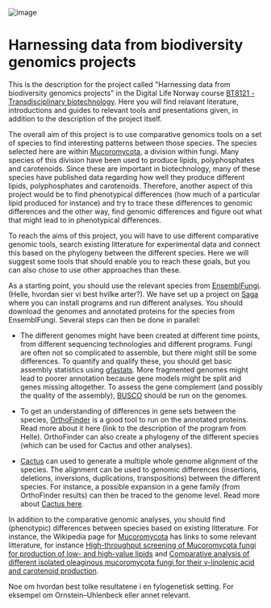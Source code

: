 ![image](https://user-images.githubusercontent.com/46928237/191248611-68f2e261-9fae-434e-a327-d8858d2af17d.jpeg)

# Harnessing data from biodiversity genomics projects

This is the description for the project called "Harnessing data from biodiversity genomics projects" in the Digital Life Norway course [BT8121 - Transdisciplinary biotechnology](https://www.digitallifenorway.org/research-school/events/BT8121---transdisciplinary-biotechnology_2022.html). Here you will find relavant literature, introductions and guides to relevant tools and presentations given, in addition to the description of the project itself.

The overall aim of this project is to use comparative genomics tools on a set of species to find interesting patterns between those species. The species selected here are within [Mucoromycota](https://en.wikipedia.org/wiki/Mucoromycota), a division within fungi. Many species of this division have been used to produce lipids, polyphosphates and carotenoids. Since these are important in biotechnology, many of these species have published data regarding how well they produce different lipids, polyphosphates and carotenoids. Therefore, another aspect of this project would be to find phenotypical differences (how much of a particular lipid produced for instance) and try to trace these differences to genomic differences and the other way, find genomic differences and figure out what that might lead to in phenotypical differences. 

To reach the aims of this project, you will have to use different comparative genomic tools, search existing litterature for experimental data and connect this based on the phylogeny between the different species. Here we will suggest some tools that should enable you to reach these goals, but you can also chose to use other approaches than these. 

As a starting point, you should use the relevant species from [EnsemblFungi](https://fungi.ensembl.org/index.html). (Helle, hvordan sier vi best hvilke arter?). We have set up a project on [Saga](https://documentation.sigma2.no/hpc_machines/saga.html) where you can install programs and run different analyses. You should download the genomes and annotated proteins for the species from EnsemblFungi. Several steps can then be done in parallel:

- The different genomes might have been created at different time points, from different sequencing technologies and different programs. Fungi are often not so complicated to assemble, but there might still be some differences. To quantify and qualify these, you should get basic assembly statistics using [gfastats](https://github.com/vgl-hub/gfastats). More fragmented genomes might lead to poorer annotation because gene models might be split and genes missing altogether. To assess the gene complement (and possibly the quality of the assembly), [BUSCO](https://busco.ezlab.org) should be run on the genomes.

- To get an understanding of differences in gene sets between the species, [OrthoFinder](https://github.com/davidemms/OrthoFinder) is a good tool to run on the annotated proteins. Read more about it here (link to the description of the program from Helle). OrthoFinder can also create a phylogeny of the different species (which can be used for Cactus and other analyses).

- [Cactus](https://github.com/ComparativeGenomicsToolkit/cactus) can used to generate a multiple whole genome alignment of the species. The alignment can be used to genomic differences (insertions, deletions, inversions, duplications, transpositions) between the different species. For instance, a possible expansion in a gene family (from OrthoFinder results) can then be traced to the genome level. Read more about [Cactus here](tools/cactus.md).

In addition to the comparative genomic analyses, you should find (phenotypic) differences between species based on existing litterature. For instance, the Wikipedia page for [Mucoromycota](https://en.wikipedia.org/wiki/Mucoromycota) has links to some relevant litterature, for instance [High-throughput screening of Mucoromycota fungi for production of low- and high-value lipids](https://www.ncbi.nlm.nih.gov/pmc/articles/PMC5851148/) and [Comparative analysis of different isolated oleaginous mucoromycota fungi for their γ-linolenic acid and carotenoid production](https://www.ncbi.nlm.nih.gov/pmc/articles/PMC7665918/).

Noe om hvordan best tolke resultatene i en fylogenetisk setting. For eksempel om  Ornstein–Uhlenbeck eller annet relevant.

